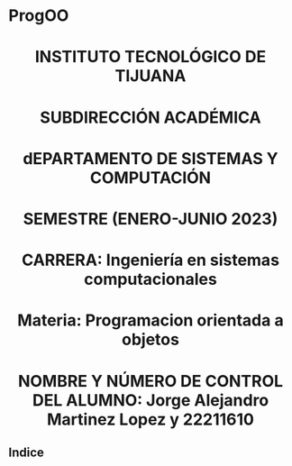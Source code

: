 # ProgOO
<body>
<h1><p align = "center">INSTITUTO TECNOLÓGICO DE TIJUANA </p align = "center"></h1>
<h1><p align = "center">SUBDIRECCIÓN ACADÉMICA</p align = "center"></h1>
<h1><p align = "center">dEPARTAMENTO DE SISTEMAS Y COMPUTACIÓN </p align = "center"></h1>
<h1><p align = "center">SEMESTRE (ENERO-JUNIO 2023) </p align = "center"></h1>
<h1><p align = "center">CARRERA: Ingeniería en sistemas computacionales </p align = "center"></h1>
<h1><p align = "center">Materia: Programacion orientada a objetos </p align = "center"></h1>
<h1><p align = "center">NOMBRE Y NÚMERO DE CONTROL DEL ALUMNO: Jorge Alejandro Martinez Lopez y 22211610</p align = "center"></h1>
</body>
<P><P><P><P><P><P>
<H2>Indice</H2>
